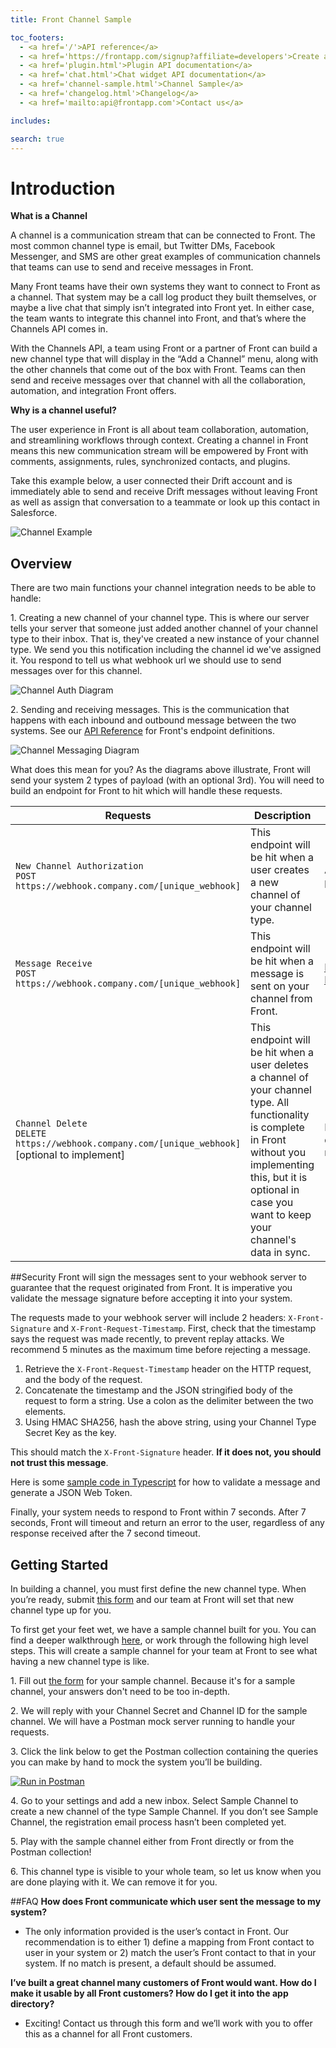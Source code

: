 ```yaml
---
title: Front Channel Sample

toc_footers:
  - <a href='/'>API reference</a>
  - <a href='https://frontapp.com/signup?affiliate=developers'>Create a developer account</a>
  - <a href='plugin.html'>Plugin API documentation</a>
  - <a href='chat.html'>Chat widget API documentation</a>
  - <a href='channel-sample.html'>Channel Sample</a>
  - <a href='changelog.html'>Changelog</a>
  - <a href='mailto:api@frontapp.com'>Contact us</a>

includes:

search: true
---
```


# Introduction

**What is a Channel**

A channel is a communication stream that can be connected to Front. The most common channel type is email, but Twitter DMs, Facebook Messenger, and SMS are other great examples of communication channels that teams can use to send and receive messages in Front.

Many Front teams have their own systems they want to connect to Front as a channel. That system may be a call log product they built themselves, or maybe a live chat that simply isn’t integrated into Front yet. In either case, the team wants to integrate this channel into Front, and that’s where the Channels API comes in. 

With the Channels API, a team using Front or a partner of Front can build a new channel type that will display in the “Add a Channel” menu, along with the other channels that come out of the box with Front. Teams can then send and receive messages over that channel with all the collaboration, automation, and integration Front offers. 

**Why is a channel useful?**

The user experience in Front is all about team collaboration, automation, and streamlining workflows through context. Creating a channel in Front means this new communication stream will be empowered by Front with comments, assignments, rules, synchronized contacts, and plugins. 

Take this example below, a user connected their Drift account and is immediately able to send and receive Drift messages without leaving Front as well as assign that conversation to a teammate or look up this contact in Salesforce. 

![Channel Example](channel-example.gif)

## Overview
There are two main functions your channel integration needs to be able to handle:

1\. Creating a new channel of your channel type. This is where our server tells your server that someone just added another channel of your channel type to their inbox. That is, they've created a new instance of your channel type. We send you this notification including the channel id we've assigned it. You respond to tell us what webhook url we should use to send messages over for this channel.

![Channel Auth Diagram](channel-auth-diagram.png)

2\. Sending and receiving messages. This is the communication that happens with each inbound and outbound message between the two systems. See our [API Reference](https://dev.frontapp.com/#receive-message) for Front's endpoint definitions.

![Channel Messaging Diagram](channel-messaging-diagram.png)

What does this mean for you? As the diagrams above illustrate, Front will send your system 2 types of payload (with an optional 3rd). You will need to build an endpoint for Front to hit which will handle these requests.

| Requests     | Description                        | Payload                            |
|--------------|------------------------------------|------------------------------------|
| `New Channel Authorization`<br> `POST https://webhook.company.com/[unique_webhook]`     | This endpoint will be hit when a user creates a new channel of your channel type.    | Authentication payload |
| `Message Receive` <br> `POST https://webhook.company.com/[unique_webhook]`     | This endpoint will be hit when a message is sent on your channel from Front. | [Message Payload](https://dev.frontapp.com/#messages) |
| `Channel Delete` <br> `DELETE https://webhook.company.com/[unique_webhook]`<br>[optional to implement]   | This endpoint will be hit when a user deletes a channel of your channel type. All functionality is complete in Front without you implementing this, but it is optional in case you want to keep your channel's data in sync.         | None. Just a delete request. 

##Security
Front will sign the messages sent to your webhook server to guarantee that the request originated from Front. It is imperative you validate the message signature before accepting it into your system.

The requests made to your webhook server will include 2 headers: `X-Front-Signature` and `X-Front-Request-Timestamp`. First, check that the timestamp says the request was made recently, to prevent replay attacks. We recommend 5 minutes as the maximum time before rejecting a message. 

1. Retrieve the `X-Front-Request-Timestamp` header on the HTTP request, and the body of the request.
2. Concatenate the timestamp and the JSON stringified body of the request to form a string. Use a colon as the delimiter between the two elements.
3. Using HMAC SHA256, hash the above string, using your Channel Type Secret Key as the key.

This should match the `X-Front-Signature` header. **If it does not, you should not trust this message**. 

Here is some [sample code in Typescript](https://gist.github.com/kschiu/e12a3e6b7842ee676ca3f134a93b5953) for how to validate a message and generate a JSON Web Token.

Finally, your system needs to respond to Front within 7 seconds. After 7 seconds, Front will timeout and return an error to the user, regardless of any response received after the 7 second timeout.

## Getting Started
In building a channel, you must first define the new channel type. When you’re ready, submit [this form](https://airtable.com/shrNsQye44FDJGbDE) and our team at Front will set that new channel type up for you.

To first get your feet wet, we have a sample channel built for you. You can find a deeper walkthrough [here](/channel-sample.html), or work through the following high level steps. This will create a sample channel for your team at Front to see what having a new channel type is like. 

1\. Fill out [the form](https://airtable.com/shrNsQye44FDJGbDE) for your sample channel. Because it's for a sample channel, your answers don't need to be too in-depth.

2\. We will reply with your Channel Secret and Channel ID for the sample channel. We will have a Postman mock server running to handle your requests.

3\. Click the link below to get the Postman collection containing the queries you can make by hand to mock the system you’ll be building.

[![Run in Postman](https://run.pstmn.io/button.svg)](https://app.getpostman.com/run-collection/1b51c718c7eb4c175eed)

4\. Go to your settings and add a new inbox. Select Sample Channel to create a new channel of the type Sample Channel. If you don’t see Sample Channel, the registration email process hasn’t been completed yet.

5\. Play with the sample channel either from Front directly or from the Postman collection!

6\. This channel type is visible to your whole team, so let us know when you are done playing with it. We can remove it for you.

##FAQ
**How does Front communicate which user sent the message to my system?**

 - The only information provided is the user’s contact in Front. Our recommendation is to either 1) define a mapping from Front contact to user in your system or 2) match the user’s Front contact to that in your system. If no match is present, a default should be assumed. 

**I’ve built a great channel many customers of Front would want. How do I make it usable by all Front customers? How do I get it into the app directory?**

 - Exciting! Contact us through this form and we’ll work with you to offer this as a channel for all Front customers. 






